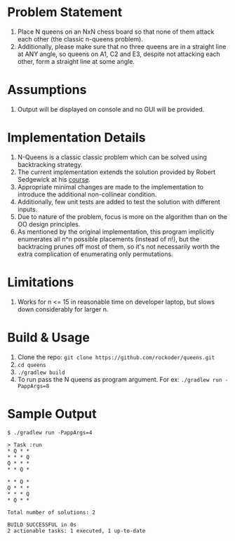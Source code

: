 # Problem Statement

1. Place N queens on an NxN chess board so that none of them attack each other (the classic n-queens problem).
1. Additionally, please make sure that no three queens are in a straight line at ANY angle, so queens on A1, C2 and E3, despite not attacking each other, form a straight line at some angle.

# Assumptions

1. Output will be displayed on console and no GUI will be provided.

# Implementation Details

1. N-Queens is a classic classic problem which can be solved using backtracking strategy.
1. The current implementation extends the solution provided by Robert Sedgewick at his [course](https://introcs.cs.princeton.edu/java/23recursion/Queens.java.html).
1. Appropriate minimal changes are made to the implementation to introduce the additional non-collinear condition.
1. Additionally, few unit tests are added to test the solution with different inputs.
1. Due to nature of the problem, focus is more on the algorithm than on the OO design principles.
1. As mentioned by the original implementation, this program implicitly enumerates all n^n possible placements (instead of n!), but the backtracing prunes off most of them, so it's not necessarily worth the extra complication of enumerating only permutations.

# Limitations

1. Works for n <= 15 in reasonable time on developer laptop, but slows down considerably for larger n.

# Build & Usage

1. Clone the repo: `git clone https://github.com/rockoder/queens.git`
1. `cd queens`
1. `./gradlew build`
1. To run pass the N queens as program argument. For ex: `./gradlew run -PappArgs=8`

# Sample Output

```
$ ./gradlew run -PappArgs=4

> Task :run
* Q * *
* * * Q
Q * * *
* * Q *

* * Q *
Q * * *
* * * Q
* Q * *

Total number of solutions: 2

BUILD SUCCESSFUL in 0s
2 actionable tasks: 1 executed, 1 up-to-date
```
